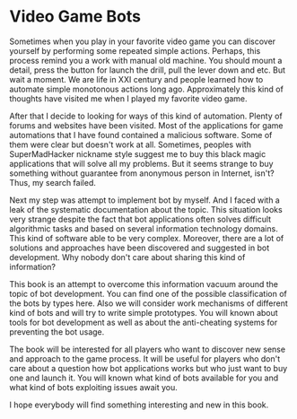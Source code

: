 # Video Game Bots

Sometimes when you play in your favorite video game you can discover yourself by performing some repeated simple actions. Perhaps, this process remind you a work with manual old machine. You should mount a detail, press the button for launch the drill, pull the lever down and etc. But wait a moment. We are life in XXI century and people learned how to automate simple monotonous actions long ago. Approximately this kind of thoughts have visited me when I played my favorite video game.

After that I decide to looking for ways of this kind of automation. Plenty of forums and websites have been visited. Most of the applications for game automations that I have found contained a malicious software. Some of them were clear but doesn't work at all. Sometimes, peoples with SuperMadHacker nickname style suggest me to buy this black magic applications that will solve all my problems. But it seems strange to buy something without guarantee from anonymous person in Internet, isn't? Thus, my search failed.

Next my step was attempt to implement bot by myself. And I faced with a leak of the systematic documentation about the topic. This situation looks very strange despite the fact that bot applications often solves difficult algorithmic tasks and based on several information technology domains. This kind of software able to be very complex. Moreover, there are a lot of solutions and approaches have been discovered and suggested in bot development. Why nobody don't care about sharing this kind of information?

This book is an attempt to overcome this information vacuum around the topic of bot development. You can find one of the possible classification of the bots by types here. Also we will consider work mechanisms of different kind of bots and will try to write simple prototypes. You will known about tools for bot development as well as about the anti-cheating systems for preventing the bot usage.

The book will be interested for all players who want to discover new sense and approach to the game process. It will be useful for players who don't care about a question how bot applications works but who just want to buy one and launch it. You will known what kind of bots available for you and what kind of bots exploiting issues await you.

I hope everybody will find something interesting and new in this book.





